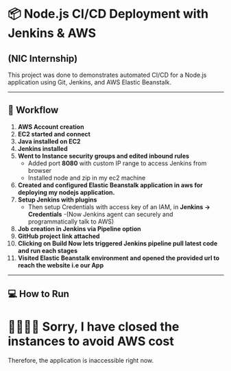 # 📦 Node.js CI/CD Deployment with Jenkins & AWS
   ## (NIC Internship)

This project was done to demonstrates automated CI/CD for a Node.js application using Git, Jenkins, and AWS Elastic Beanstalk.

---

## 🏢 Workflow

1. **AWS Account creation**  
2. **EC2 started and connect**  
3. **Java installed on EC2**  
4. **Jenkins installed**  
5. **Went to Instance security groups and edited inbound rules**  
   - Added port **8080** with custom IP range to access Jenkins from browser
   - Installed node and zip in my ec2 machine
6. **Created and configured Elastic Beanstalk application in aws for deploying my nodejs application.**
7. **Setup Jenkins with plugins**  
   - Then setup Credentials with access key of an IAM, in **Jenkins → Credentials** 
   -(Now Jenkins agent can securely and programmatically talk to AWS) 
8. **Job creation in Jenkins via Pipeline option**  
9. **GitHub project link attached**  
10. **Clicking on Build Now lets triggered Jenkins pipeline pull latest code and run each stages**  
11. **Visited Elastic Beanstalk environment and opened the provided url to reach the website i.e our App**

---

## 💻 How to Run

# 🙇‍♂️🙇‍♂️ Sorry, I have closed the instances to avoid AWS cost  
Therefore, the application is inaccessible right now.
